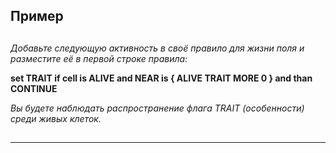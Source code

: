##   

## Пример  

## 

*Добавьте следующую активность в своё правило для жизни поля и разместите её в первой строке правила:*

**set TRAIT if cell is ALIVE and NEAR is { ALIVE TRAIT MORE 0 } and than CONTINUE**

*Вы будете наблюдать распространение флага TRAIT (особенности) среди живых клеток.*

##  

##  

 ---
